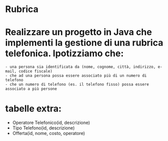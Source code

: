 # Rubrica

# Realizzare un progetto in Java che implementi la gestione di una rubrica telefonica. Ipotizziamo che:
 	- una persona sia identificata da (nome, cognome, città, indirizzo, e-mail, codice fiscale) 
 	- che ad una persona possa essere associato più di un numero di telefono
 	- che un numero di telefono (es. il telefono fisso) possa essere associato a più persone
  
# tabelle extra:
  - Operatore Telefonico(id, descrizione)
  - Tipo Telefono(id, descrizione)
  - Offerta(id, nome, costo, operatore) 
